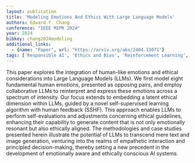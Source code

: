 ```yaml
---
layout: publication
title: 'Modeling Emotions And Ethics With Large Language Models'
authors: Edward Y. Chang
conference: "IEEE MIPR 2024"
year: 2024
bibkey: chang2024modeling
additional_links:
  - {name: "Paper", url: "https://arxiv.org/abs/2404.13071"}
tags: ['Responsible AI', 'Ethics and Bias', 'Reinforcement Learning', 'Training Techniques', 'Pretraining Methods']
---
```

This paper explores the integration of human-like emotions and ethical
considerations into Large Language Models (LLMs). We first model eight
fundamental human emotions, presented as opposing pairs, and employ
collaborative LLMs to reinterpret and express these emotions across a spectrum
of intensity. Our focus extends to embedding a latent ethical dimension within
LLMs, guided by a novel self-supervised learning algorithm with human feedback
(SSHF). This approach enables LLMs to perform self-evaluations and adjustments
concerning ethical guidelines, enhancing their capability to generate content
that is not only emotionally resonant but also ethically aligned. The
methodologies and case studies presented herein illustrate the potential of
LLMs to transcend mere text and image generation, venturing into the realms of
empathetic interaction and principled decision-making, thereby setting a new
precedent in the development of emotionally aware and ethically conscious AI
systems.
